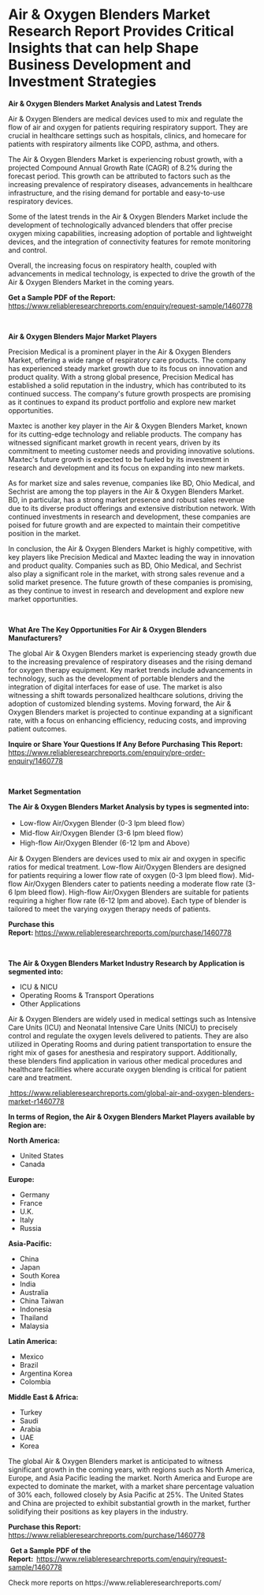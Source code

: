 <p><h1>Air & Oxygen Blenders Market Research Report Provides Critical Insights that can help Shape Business Development and Investment Strategies</h1></p><p><strong>Air & Oxygen Blenders Market Analysis and Latest Trends</strong></p>
<p><p>Air & Oxygen Blenders are medical devices used to mix and regulate the flow of air and oxygen for patients requiring respiratory support. They are crucial in healthcare settings such as hospitals, clinics, and homecare for patients with respiratory ailments like COPD, asthma, and others.</p><p>The Air & Oxygen Blenders Market is experiencing robust growth, with a projected Compound Annual Growth Rate (CAGR) of 8.2% during the forecast period. This growth can be attributed to factors such as the increasing prevalence of respiratory diseases, advancements in healthcare infrastructure, and the rising demand for portable and easy-to-use respiratory devices.</p><p>Some of the latest trends in the Air & Oxygen Blenders Market include the development of technologically advanced blenders that offer precise oxygen mixing capabilities, increasing adoption of portable and lightweight devices, and the integration of connectivity features for remote monitoring and control.</p><p>Overall, the increasing focus on respiratory health, coupled with advancements in medical technology, is expected to drive the growth of the Air & Oxygen Blenders Market in the coming years.</p></p>
<p><strong>Get a Sample PDF of the Report:&nbsp;</strong> <a href="https://www.reliableresearchreports.com/enquiry/request-sample/1460778">https://www.reliableresearchreports.com/enquiry/request-sample/1460778</a></p>
<p>&nbsp;</p>
<p><strong>Air & Oxygen Blenders Major Market Players</strong></p>
<p><p>Precision Medical is a prominent player in the Air & Oxygen Blenders Market, offering a wide range of respiratory care products. The company has experienced steady market growth due to its focus on innovation and product quality. With a strong global presence, Precision Medical has established a solid reputation in the industry, which has contributed to its continued success. The company's future growth prospects are promising as it continues to expand its product portfolio and explore new market opportunities.</p><p>Maxtec is another key player in the Air & Oxygen Blenders Market, known for its cutting-edge technology and reliable products. The company has witnessed significant market growth in recent years, driven by its commitment to meeting customer needs and providing innovative solutions. Maxtec's future growth is expected to be fueled by its investment in research and development and its focus on expanding into new markets.</p><p>As for market size and sales revenue, companies like BD, Ohio Medical, and Sechrist are among the top players in the Air & Oxygen Blenders Market. BD, in particular, has a strong market presence and robust sales revenue due to its diverse product offerings and extensive distribution network. With continued investments in research and development, these companies are poised for future growth and are expected to maintain their competitive position in the market.</p><p>In conclusion, the Air & Oxygen Blenders Market is highly competitive, with key players like Precision Medical and Maxtec leading the way in innovation and product quality. Companies such as BD, Ohio Medical, and Sechrist also play a significant role in the market, with strong sales revenue and a solid market presence. The future growth of these companies is promising, as they continue to invest in research and development and explore new market opportunities.</p></p>
<p>&nbsp;</p>
<p><strong>What Are The Key Opportunities For Air & Oxygen Blenders Manufacturers?</strong></p>
<p><p>The global Air & Oxygen Blenders market is experiencing steady growth due to the increasing prevalence of respiratory diseases and the rising demand for oxygen therapy equipment. Key market trends include advancements in technology, such as the development of portable blenders and the integration of digital interfaces for ease of use. The market is also witnessing a shift towards personalized healthcare solutions, driving the adoption of customized blending systems. Moving forward, the Air & Oxygen Blenders market is projected to continue expanding at a significant rate, with a focus on enhancing efficiency, reducing costs, and improving patient outcomes.</p></p>
<p><strong>Inquire or Share Your Questions If Any Before Purchasing This Report:</strong> <a href="https://www.reliableresearchreports.com/enquiry/pre-order-enquiry/1460778">https://www.reliableresearchreports.com/enquiry/pre-order-enquiry/1460778</a></p>
<p>&nbsp;</p>
<p><strong>Market Segmentation</strong></p>
<p><strong>The Air & Oxygen Blenders Market Analysis by types is segmented into:</strong></p>
<p><ul><li>Low-flow Air/Oxygen Blender (0-3 lpm bleed flow）</li><li>Mid-flow Air/Oxygen Blender (3-6 lpm bleed flow）</li><li>High-flow Air/Oxygen Blender (6-12 lpm and Above）</li></ul></p>
<p><p>Air & Oxygen Blenders are devices used to mix air and oxygen in specific ratios for medical treatment. Low-flow Air/Oxygen Blenders are designed for patients requiring a lower flow rate of oxygen (0-3 lpm bleed flow). Mid-flow Air/Oxygen Blenders cater to patients needing a moderate flow rate (3-6 lpm bleed flow). High-flow Air/Oxygen Blenders are suitable for patients requiring a higher flow rate (6-12 lpm and above). Each type of blender is tailored to meet the varying oxygen therapy needs of patients.</p></p>
<p><strong>Purchase this Report:&nbsp;</strong><a href="https://www.reliableresearchreports.com/purchase/1460778">https://www.reliableresearchreports.com/purchase/1460778</a></p>
<p>&nbsp;</p>
<p><strong>The Air & Oxygen Blenders Market Industry Research by Application is segmented into:</strong></p>
<p><ul><li>ICU & NICU</li><li>Operating Rooms & Transport Operations</li><li>Other Applications</li></ul></p>
<p><p>Air & Oxygen Blenders are widely used in medical settings such as Intensive Care Units (ICU) and Neonatal Intensive Care Units (NICU) to precisely control and regulate the oxygen levels delivered to patients. They are also utilized in Operating Rooms and during patient transportation to ensure the right mix of gases for anesthesia and respiratory support. Additionally, these blenders find application in various other medical procedures and healthcare facilities where accurate oxygen blending is critical for patient care and treatment.</p></p>
<p><a href="https://www.reliableresearchreports.com/global-air-and-oxygen-blenders-market-r1460778">&nbsp;https://www.reliableresearchreports.com/global-air-and-oxygen-blenders-market-r1460778</a></p>
<p><strong>In terms of Region, the Air & Oxygen Blenders Market Players available by Region are:</strong></p>
<p>
    <p> <strong> North America: </strong>
        <ul>
            <li>United States</li>
            <li>Canada</li>
        </ul>
        </p> 
    <p> <strong> Europe: </strong>
        <ul>
            <li>Germany</li>
            <li>France</li>
            <li>U.K.</li>
            <li>Italy</li>
            <li>Russia</li>
        </ul>
        </p> 
    <p> <strong> Asia-Pacific: </strong>
        <ul>
            <li>China</li>
            <li>Japan</li>
            <li>South Korea</li>
            <li>India</li>
            <li>Australia</li>
            <li>China Taiwan</li>
            <li>Indonesia</li>
            <li>Thailand</li>
            <li>Malaysia</li>
        </ul>
        </p> 
    <p> <strong> Latin America: </strong>
        <ul>
            <li>Mexico</li>
            <li>Brazil</li>
            <li>Argentina Korea</li>
            <li>Colombia</li>
        </ul>
        </p> 
    <p> <strong> Middle East & Africa: </strong>
        <ul>
            <li>Turkey</li>
            <li>Saudi</li>
            <li>Arabia</li>
            <li>UAE</li>
            <li>Korea</li>
        </ul>
    </p>
    </p>
<p><p>The global Air & Oxygen Blenders market is anticipated to witness significant growth in the coming years, with regions such as North America, Europe, and Asia Pacific leading the market. North America and Europe are expected to dominate the market, with a market share percentage valuation of 30% each, followed closely by Asia Pacific at 25%. The United States and China are projected to exhibit substantial growth in the market, further solidifying their positions as key players in the industry.</p></p>
<p><strong>Purchase this Report: </strong><a href="https://www.reliableresearchreports.com/purchase/1460778">https://www.reliableresearchreports.com/purchase/1460778</a></p>
<p>&nbsp;<strong>Get a Sample PDF of the Report:&nbsp;&nbsp;</strong><a href="https://www.reliableresearchreports.com/enquiry/request-sample/1460778">https://www.reliableresearchreports.com/enquiry/request-sample/1460778</a></p>
<p><strong></strong></p>
<p>Check more reports on https://www.reliableresearchreports.com/</p>